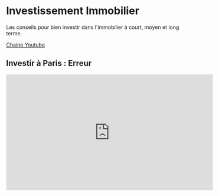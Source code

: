 # Investissement Immobilier

Les conseils pour bien investir dans l'immobilier à court, moyen et long terme.

[Chaine Youtube](https://www.youtube.com/channel/UCelCD2AgxWJ5MmIQY0PQUAw)


## Investir à Paris : Erreur

<iframe width="560" height="315" src="https://www.youtube.com/embed/O0ybug8LCLE?rel=0" frameborder="0" allow="autoplay; encrypted-media" allowfullscreen></iframe>

